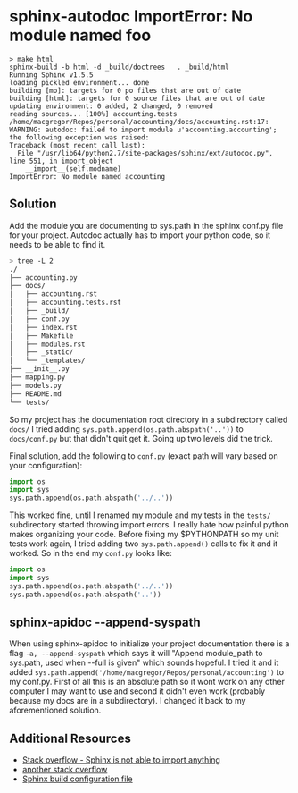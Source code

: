 # sphinx-autodoc ImportError: No module named foo

```
> make html
sphinx-build -b html -d _build/doctrees   . _build/html
Running Sphinx v1.5.5
loading pickled environment... done
building [mo]: targets for 0 po files that are out of date
building [html]: targets for 0 source files that are out of date
updating environment: 0 added, 2 changed, 0 removed
reading sources... [100%] accounting.tests
/home/macgregor/Repos/personal/accounting/docs/accounting.rst:17: WARNING: autodoc: failed to import module u'accounting.accounting'; the following exception was raised:
Traceback (most recent call last):
  File "/usr/lib64/python2.7/site-packages/sphinx/ext/autodoc.py", line 551, in import_object
    __import__(self.modname)
ImportError: No module named accounting
```

## Solution
Add the module you are documenting to sys.path in the sphinx conf.py file for
your project. Autodoc actually has to import your python code, so it needs to be
able to find it.

```bash
> tree -L 2
./
├── accounting.py
├── docs/
│   ├── accounting.rst
│   ├── accounting.tests.rst
│   ├── _build/
│   ├── conf.py
│   ├── index.rst
│   ├── Makefile
│   ├── modules.rst
│   ├── _static/
│   └── _templates/
├── __init__.py
├── mapping.py
├── models.py
├── README.md
└── tests/
```

So my project has the documentation root directory in a subdirectory called `docs/`
I tried adding `sys.path.append(os.path.abspath('..'))` to `docs/conf.py` but
that didn't quit get it. Going up two levels did the trick.

Final solution, add the following to `conf.py` (exact path will vary based on your
configuration):
```python
import os
import sys
sys.path.append(os.path.abspath('../..'))
```

This worked fine, until I renamed my module and my tests in the `tests/` subdirectory
started throwing import errors. I really hate how painful python makes organizing
your code. Before fixing my $PYTHONPATH so my unit tests work again, I tried adding
two `sys.path.append()` calls to fix it and it worked. So in the end my `conf.py`
looks like:
```python
import os
import sys
sys.path.append(os.path.abspath('../..'))
sys.path.append(os.path.abspath('..'))
```

## sphinx-apidoc --append-syspath
When using sphinx-apidoc to initialize your project documentation there is a flag
`-a, --append-syspath` which says it will "Append module_path to sys.path,
used when --full is given" which sounds hopeful. I tried it and it added
`sys.path.append('/home/macgregor/Repos/personal/accounting')` to my conf.py.
First of all this is an absolute path so it wont work on any other computer I may
want to use and second it didn't even work (probably because my docs are in a
subdirectory). I changed it back to my aforementioned solution.

## Additional Resources
* [Stack overflow - Sphinx is not able to import anything](http://stackoverflow.com/questions/23531825/sphinx-is-not-able-to-import-anything)
* [another stack overflow](http://stackoverflow.com/questions/10324393/sphinx-build-fail-autodoc-cant-import-find-module)
* [Sphinx build configuration file](http://www.sphinx-doc.org/en/stable/config.html)
